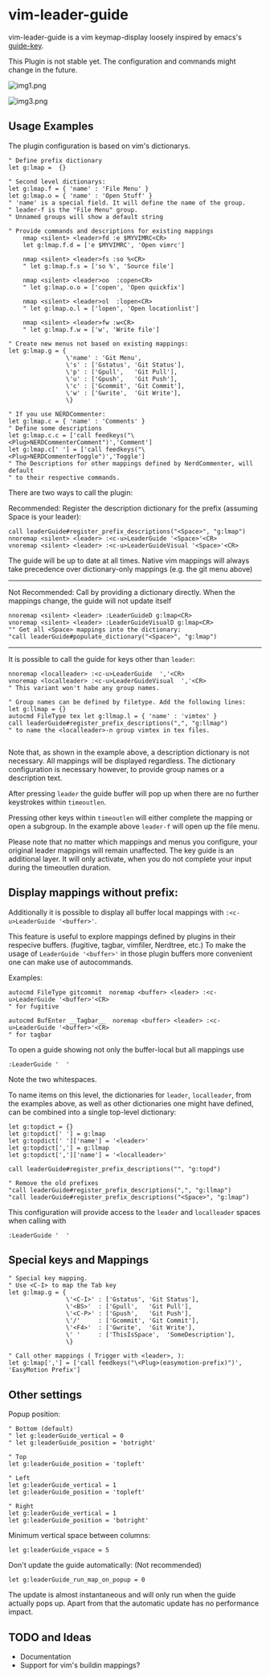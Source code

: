# vim-leader-guide

vim-leader-guide is a vim keymap-display loosely inspired by emacs's [guide-key](https://github.com/kai2nenobu/guide-key).

This Plugin is not stable yet. The configuration and commands might change in the future.

![img1.png](https://raw.githubusercontent.com/hecal3/vim-leader-guide/master/img1.png)


![img3.png](https://raw.githubusercontent.com/hecal3/vim-leader-guide/master/img3.png)

## Usage Examples
The plugin configuration is based on vim's dictionarys.

```vim
" Define prefix dictionary
let g:lmap =  {}

" Second level dictionarys:
let g:lmap.f = { 'name' : 'File Menu' }
let g:lmap.o = { 'name' : 'Open Stuff' }
" 'name' is a special field. It will define the name of the group.
" leader-f is the "File Menu" group.
" Unnamed groups will show a default string

" Provide commands and descriptions for existing mappings
	nmap <silent> <leader>fd :e $MYVIMRC<CR>
	let g:lmap.f.d = ['e $MYVIMRC', 'Open vimrc']

	nmap <silent> <leader>fs :so %<CR>
	" let g:lmap.f.s = ['so %', 'Source file']

	nmap <silent> <leader>oo  :copen<CR>
	" let g:lmap.o.o = ['copen', 'Open quickfix']

	nmap <silent> <leader>ol  :lopen<CR>
	" let g:lmap.o.l = ['lopen', 'Open locationlist']

	nmap <silent> <leader>fw :w<CR>
	" let g:lmap.f.w = ['w', 'Write file']

" Create new menus not based on existing mappings:
let g:lmap.g = {
				\'name' : 'Git Menu',
				\'s' : ['Gstatus', 'Git Status'],
                \'p' : ['Gpull',   'Git Pull'],
                \'u' : ['Gpush',   'Git Push'],
                \'c' : ['Gcommit', 'Git Commit'],
                \'w' : ['Gwrite',  'Git Write'],
                \}

" If you use NERDCommenter:
let g:lmap.c = { 'name' : 'Comments' }
" Define some descriptions
let g:lmap.c.c = ['call feedkeys("\<Plug>NERDCommenterComment")','Comment']
let g:lmap.c[' '] = ['call feedkeys("\<Plug>NERDCommenterToggle")','Toggle']
" The Descriptions for other mappings defined by NerdCommenter, will default
" to their respective commands.

```

There are two ways to call the plugin:

Recommended:
Register the description dictionary for the prefix
(assuming Space is your leader):

```vim
call leaderGuide#register_prefix_descriptions("<Space>", "g:lmap")
nnoremap <silent> <leader> :<c-u>LeaderGuide '<Space>'<CR>
vnoremap <silent> <leader> :<c-u>LeaderGuideVisual '<Space>'<CR>
```

The guide will be up to date at all times.
Native vim mappings will always take 
precedence over dictionary-only mappings (e.g. the git menu above)

---

Not Recommended:
Call by providing a dictionary directly.
When the mappings change, the guide will not update itself

```vim
nnoremap <silent> <leader> :LeaderGuideD g:lmap<CR>
vnoremap <silent> <leader> :LeaderGuideVisualD g:lmap<CR>
"" Get all <Space> mappings into the dictionary:
"call leaderGuide#populate_dictionary("<Space>", "g:lmap")
```

---


It is possible to call the guide for keys other than `leader`:

```vim
nnoremap <localleader> :<c-u>LeaderGuide  ','<CR>
vnoremap <localleader> :<c-u>LeaderGuideVisual  ','<CR>
" This variant won't habe any group names.

" Group names can be defined by filetype. Add the following lines:
let g:llmap = {}
autocmd FileType tex let g:llmap.l = { 'name' : 'vimtex' }
call leaderGuide#register_prefix_descriptions(",", "g:llmap")
" to name the <localleader>-n group vimtex in tex files.


```

Note that, as shown in the example above, a description dictionary is not necessary.
All mappings will be displayed regardless.
The dictionary configuration is necessary however, to provide group names or a description text.

After pressing `leader` the guide buffer will pop up when there are no further keystrokes within `timeoutlen`.

Pressing other keys within `timeoutlen` will either complete the mapping or open a subgroup.
In the example above `leader-f` will open up the file menu.

Please note that no matter which mappings and menus you configure, your original leader mappings will remain unaffected.
The key guide is an additional layer. It will only activate, when you do not complete your input during the timeoutlen duration.


## Display mappings without prefix:

Additionally it is possible to display all buffer local mappings with `:<c-u>LeaderGuide '<buffer>'`.

This feature is useful to explore mappings defined by plugins in their respecive buffers. (fugitive, tagbar, vimfiler, Nerdtree, etc.)
To make the usage of `LeaderGuide '<buffer>'` in those plugin buffers more convenient one can make use of autocommands.

Examples:

```vim
autocmd FileType gitcommit  noremap <buffer> <leader> :<c-u>LeaderGuide '<buffer>'<CR>
" for fugitive

autocmd BufEnter __Tagbar__  noremap <buffer> <leader> :<c-u>LeaderGuide '<buffer>'<CR>
" for tagbar
```


To open a guide showing not only the buffer-local but all mappings use
```vim
:LeaderGuide '  '
```
Note the two whitespaces.

To name items on this level, the dictionaries for `leader`, `localleader`, from the examples above, as well as other dictionaries one might have defined, can be combined into a single top-level dictionary:

```vim
let g:topdict = {}
let g:topdict[' '] = g:lmap
let g:topdict[' ']['name'] = '<leader>'
let g:topdict[','] = g:llmap
let g:topdict[',']['name'] = '<localleader>'

call leaderGuide#register_prefix_descriptions("", "g:topd")

" Remove the old prefixes
"call leaderGuide#register_prefix_descriptions(",", "g:llmap")
"call leaderGuide#register_prefix_descriptions("<Space>", "g:lmap")
```

This configuration will provide access to the `leader` and `localleader` spaces when calling with
```vim
:LeaderGuide '  '
```


## Special keys and Mappings

```vim
" Special key mapping.
" Use <C-I> to map the Tab key
let g:lmap.g = {
				\'<C-I>' : ['Gstatus', 'Git Status'],
                \'<BS>'  : ['Gpull',   'Git Pull'],
                \'<C-P>' : ['Gpush',   'Git Push'],
                \'/'     : ['Gcommit', 'Git Commit'],
                \'<F4>'  : ['Gwrite',  'Git Write'],
                \' '     : ['ThisIsSpace',  'SomeDescription'],
                \}

" Call other mappings ( Trigger with <leader>, ):
let g:lmap[','] = ['call feedkeys("\<Plug>(easymotion-prefix)")', 'EasyMotion Prefix']
```

## Other settings

Popup position:

```vim
" Bottom (default)
" let g:leaderGuide_vertical = 0
" let g:leaderGuide_position = 'botright'

" Top
let g:leaderGuide_position = 'topleft'

" Left
let g:leaderGuide_vertical = 1
let g:leaderGuide_position = 'topleft'

" Right
let g:leaderGuide_vertical = 1
let g:leaderGuide_position = 'botright'
```

Minimum vertical space between columns:

```vim
let g:leaderGuide_vspace = 5
```

Don't update the guide automatically: (Not recommended)

```vim
let g:leaderGuide_run_map_on_popup = 0
```

The update is almost instantaneous and will only run when the guide
actually pops up. Apart from that the automatic update has no performance impact.

## TODO and Ideas

- Documentation
- Support for vim's buildin mappings?
